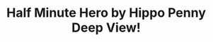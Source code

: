 ---
title: Half Minute Hero by Hippo Penny Deep View!
layout: scoredetail
permalink: /meta-score/half-minute-hero
header:
  teaser: /assets/images/half-minute-hero.jpg
  video:
    id: D7YVouuS6Cs
    provider: youtube
---